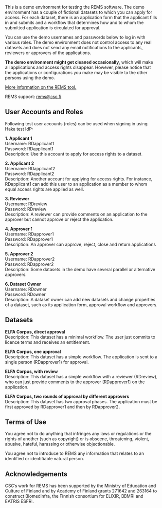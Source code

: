 This is a demo environment for testing the REMS software. The demo environment has a couple of fictional datasets to which you can apply for access. For each dataset, there is an application form that the applicant fills in and submits and a workflow that determines how and to whom the submitted application is circulated for approval.

You can use the demo usernames and passwords below to log in with various roles. The demo environment does not control access to any real datasets and does not send any email notifications to the applicants, reviewers or approvers of the applications.

**The demo environment might get cleaned occasionally**, which will make all applications and access rights disappear. However, please notice that the applications or configurations you make may be visible to the other persons using the demo.

[More information on the REMS tool.](http://www.csc.fi/rems)

REMS support: rems@csc.fi

## User Accounts and Roles

Following test user accounts (roles) can be used when signing in using Haka test IdP:

**1. Applicant 1**<br/>
Username: RDapplicant1<br/>
Password: RDapplicant1<br/>
Description: Use this account to apply for access rights to a dataset.

**2. Applicant 2**<br/>
Username: RDapplicant2<br/>
Password: RDapplicant2<br/>
Description: Another account for applying for access rights. For instance, RDapplicant1 can add this user to an application as a member to whom equal access rights are applied as well.

**3. Reviewer**<br/>
Username: RDreview<br/>
Password: RDreview<br/>
Description: A reviewer can provide comments on an application to the approver but cannot approve or reject the application.

**4. Approver 1**<br/>
Username: RDapprover1<br/>
Password: RDapprover1<br/>
Description: An approver can approve, reject, close and return applications

**5. Approver 2**<br/>
Username: RDapprover2<br/>
Password: RDapprover2<br/>
Description: Some datasets in the demo have several parallel or alternative approvers.

**6. Dataset Owner**<br/>
Username: RDowner<br/>
Password: RDowner<br/>
Description: A dataset owner can add new datasets and change properties of a dataset, such as its application form, approval workflow and approvers.

## Datasets

**ELFA Corpus, direct approval**<br/>
Description: This dataset has a minimal workflow. The user just commits to licence terms and receives an entitlement.

**ELFA Corpus, one approval**<br/>
Description: This dataset has a simple workflow. The application is sent to a single person (RDapprover1) for approval.

**ELFA Corpus, with review**<br/>
Description: This dataset has a simple workflow with a reviewer (RDreview), who can just provide comments to the approver (RDapprover1) on the application.

**ELFA Corpus, two rounds of approval by different approvers**<br/>
Description: This dataset has two approval phases. The application must be first approved by RDapprover1 and then by RDapprover2.

## Terms of Use

You agree not to do anything that infringes any laws or regulations or the rights of another (such as copyright) or is obscene, threatening, violent, abusive, hateful, harassing or otherwise objectionable.

You agree not to introduce to REMS any information that relates to an identified or identifiable natural person.

## Acknowledgements

CSC’s work for REMS has been supported by the Ministry of Education and Culture of Finland and by Academy of Finland grants 271642 and 263164 to construct Biomedinfra, the Finnish consortium for ELIXIR, BBMRI and EATRIS ESFRI.
